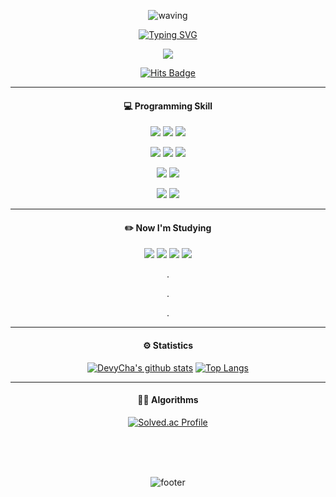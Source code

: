 <div align="center">
 
![waving](https://capsule-render.vercel.app/api?type=waving&color=gradient&text=🧑‍💻&desc=백엔드%20개발자를%20꿈꾸고%20있는%20차동준입니다.&fontColor=d6ace6&descAlign60&descAlignY=50)

[![Typing SVG](https://readme-typing-svg.herokuapp.com?font=Pacifico&color=%23909090&size=30&center=true&vCenter=true&height=150&lines=Hello+%E2%9C%8B+I'm+DongJoon)](https://git.io/typing-svg)


 
<a href="https://blog.naver.com/y2kdj9723"><img src="https://img.shields.io/badge/-My%20Blog-black?style=for-the-badge&logo=Naver"/>

[![Hits Badge](https://hits.seeyoufarm.com/api/count/incr/badge.svg?url=https%3A%2F%2Fgithub.com%2Fdongjji&count_bg=%23bcbcbc&title_bg=%23F4F557&icon=swift.svg&icon_color=%23bcbcbc&title=hits&edge_flat=false)](https://hits.seeyoufarm.com)

 <hr>
 
 #### 💻 Programming Skill
<p align="center">
 <img src="https://img.shields.io/badge/-Java-black?style=for-the-badge&logo=Java"/>
 <img src="https://img.shields.io/badge/-JavaScript-black?style=for-the-badge&logo=javascript"/>
 <img src="https://img.shields.io/badge/-Python-black?style=for-the-badge&logo=python"/>
</p>
<p align="center">
 <img src="https://img.shields.io/badge/-Spring-black?style=for-the-badge&logo=Spring"/>
 <img src="https://img.shields.io/badge/-Node.js-black?style=for-the-badge&logo=Node.js"/>
 <img src="https://img.shields.io/badge/-NestJs-black?style=for-the-badge&logo=NestJs"/>
</p>
<p align="center">
 <img src="https://img.shields.io/badge/MongoDB-black?style=for-the-badge&logo=MongoDB"/>
 <img src="https://img.shields.io/badge/MySQL-black?style=for-the-badge&logo=MySQL"/>
</p>
<p align="center">
 <img src="https://img.shields.io/badge/-Git-black?style=for-the-badge&logo=git"/>
  <img src="https://img.shields.io/badge/-GitHub-black?style=for-the-badge&logo=GitHub"/>
</p>

 <hr>
 
 #### ✏️ Now I'm Studying
 <p align="center">
  <img src="https://img.shields.io/badge/-Network-black?style=for-the-badge&logo=Amazon%20AWS"/>
  <img src="https://img.shields.io/badge/-Linux-black?style=for-the-badge&logo=Linux"/>
  <img src="https://img.shields.io/badge/-Docker-black?style=for-the-badge&logo=Docker"/>
  <img src="https://img.shields.io/badge/-Elasticsearch-black?style=for-the-badge&logo=Elasticsearch"/>
 </p>
 
 .
 
 .
 
 .
 
 <hr>
 
  #### ⚙️ Statistics
 
 [![DevyCha's github stats](https://github-readme-stats.vercel.app/api?username=devycha&card_width=370)](https://github.com/anuraghazra/github-readme-stats)
 [![Top Langs](https://github-readme-stats.vercel.app/api/top-langs/?username=devycha&layout=compact&hide=jupyter%20notebook&card_width=250)](https://github.com/devycha/github-readme-stats)
 
 <hr>
 
 #### 👨‍🏫 Algorithms
 [![Solved.ac Profile](http://mazassumnida.wtf/api/v2/generate_badge?boj=y2kdj9723)](https://solved.ac/y2kdj9723/) 

<br><br><br>

![footer](https://capsule-render.vercel.app/api?type=wave&color=gradient&height=200&section=footer&text=감사합니다!&fontSize=30&fontColor=d6ace6)
 
</div>
